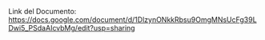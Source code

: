 Link del Documento: 
https://docs.google.com/document/d/1DlzynONkkRbsu9OmgMNsUcFg39LDwi5_PSdaAIcvbMg/edit?usp=sharing
